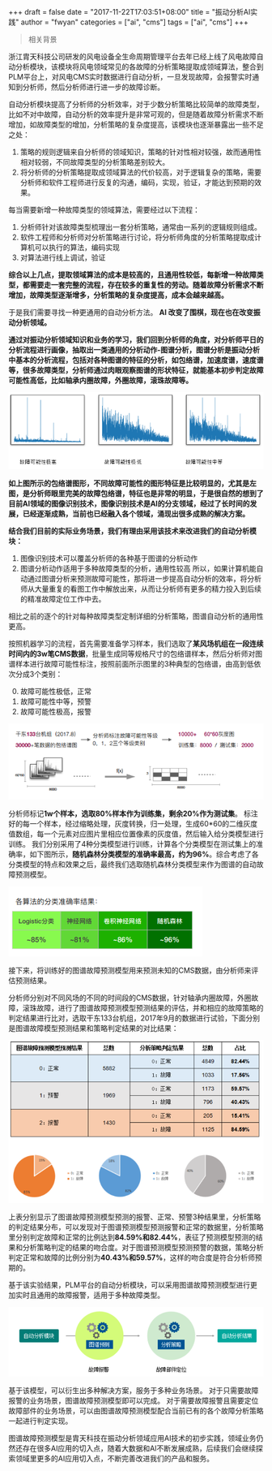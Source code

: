 +++
draft = false
date = "2017-11-22T17:03:51+08:00"
title = "振动分析AI实践"
author = "fwyan"
categories = ["ai", "cms"]
tags = ["ai", "cms"]
+++

> 相关背景

浙江胄天科技公司研发的风电设备全生命周期管理平台去年已经上线了风电故障自动分析模块，该模块将风电领域常见的各故障的分析策略提取成领域算法，整合到PLM平台上，对风电CMS实时数据进行自动分析，一旦发现故障，会报警实时通知到分析师，然后分析师进行进一步的故障诊断。

自动分析模块提高了分析师的分析效率，对于少数分析策略比较简单的故障类型，比如不对中故障，自动分析的效率提升是非常可观的，但是随着故障分析需求不断增加，如故障类型的增加，分析策略的复杂度提高，该模块也逐渐暴露出一些不足之处：

1. 策略的规则逻辑来自分析师的领域知识，策略的针对性相对较强，故而通用性相对较弱，不同故障类型的分析策略差别较大。
2. 将分析师的分析策略提取成领域算法的代价较高，对于逻辑复杂的策略，需要分析师和软件工程师进行反复的沟通，编码，实现，验证，才能达到预期的效果。

<!--more-->

每当需要新增一种故障类型的领域算法，需要经过以下流程：

1. 分析师针对该故障类型梳理出一套分析策略，通常由一系列的逻辑规则组成。
2. 软件工程师和分析师对分析策略进行讨论，将分析师角度的分析策略提取成计算机可以执行的算法，编码实现
3. 对算法进行线上调试，验证

**综合以上几点，提取领域算法的成本是较高的，且通用性较低，每新增一种故障类型，都需要走一套完整的流程，存在较多的重复性的劳动。随着故障分析需求不断增加，故障类型逐渐增多，分析策略的复杂度提高，成本会越来越高。**

于是我们需要寻找一种更通用的自动分析方法。
**AI 改变了围棋，现在也在改变振动分析领域。**

**通过对振动分析领域知识和业务的学习，我们回到分析师的角度，对分析师平日的分析流程进行画像，抽取出一类通用的分析动作-图谱分析，图谱分析是振动分析中基本的分析流程，包括对各种图谱的特征的分析，如包络谱，加速度谱，速度谱等，很多故障类型，分析师通过肉眼观察图谱的形状特征，就能基本初步判定故障可能性高低，比如轴承内圈故障，外圈故障，滚珠故障等。**

![image](/img/ai-analysis-blog-1.png)

**如上图所示的包络谱图形，不同故障可能性的图形特征是比较明显的，尤其是左图，是分析师眼里完美的故障包络谱，特征也是非常的明显，于是很自然的想到了目前AI领域的图像识别技术，图像识别技术是AI的分支领域，经过了长时间的发展，已经逐渐成熟，当前也已经融入各个领域，涌现出很多成熟的解决方案。**

**结合我们目前的实际业务场景，我们有理由采用该技术来改进我们的自动分析模块：**

1. 图像识别技术可以覆盖分析师的各种基于图谱的分析动作
2. 图谱分析动作适用于多种故障类型的分析，通用性较高
所以，如果计算机能自动通过图谱分析来预测故障可能性，那将进一步提高自动分析的效率，将分析师从大量重复的看图工作中解放出来，从而让分析师有更多的精力投入到后续的精准故障定位工作中去。

相比之前的逐个的针对每种故障类型定制详细的分析策略，图谱自动分析的通用性更高。

按照机器学习的流程，首先需要准备学习样本，我们选取了**某风场机组在一段连续时间内的3w笔CMS数据**，批量生成同等规格尺寸的包络谱样本，然后分析师对图谱样本进行故障可能性标注，按照前面所示图里的3种典型的包络谱，由高到低依次分成3个类别：

0. 故障可能性极低，正常
1. 故障可能性中等，预警
2. 故障可能性极高，报警

![image](/img/ai-analysis-blog-2.png)


分析师标记**1w个样本，选取80%样本作为训练集，剩余20%作为测试集**。
标注好的每一个样本，经过缩略处理，灰度转换，归一处理，生成60*60的二维灰度值数组，每一个元素对应图片里相应位置像素的灰度值，然后输入给分类模型进行训练。
我们分别采用了4种分类模型进行训练，计算各个分类模型在测试集上的准确率，如下图所示，**随机森林分类模型的准确率最高，约为96%**。综合考虑了各分类模型的特点和效果之后，最终我们选取随机森林分类模型来作为图谱的自动故障预测模型。

![image](/img/ai-analysis-blog-3.png)


接下来，将训练好的图谱故障预测模型用来预测未知的CMS数据，由分析师来评估预测结果。

分析师分别对不同风场的不同的时间段的CMS数据，针对轴承内圈故障，外圈故障，滚珠故障，进行了图谱故障预测模型预测结果的评估，并和相应的故障策略的判定结果进行比对，选取干东133台机组，2017年9月的数据进行试验，下面分别是图谱故障模型预测结果和策略判定结果的对比结果：

![image](/img/ai-analysis-blog-4.png)


上表分别显示了图谱故障预测模型预测的报警、正常、预警3种结果里，分析策略的判定结果分布，可以发现对于图谱预测模型预测报警和正常的数据里，分析策略里分别判定故障和正常的比例达到**84.59%和82.44%**，表征了预测模型预测的结果和分析策略判定的结果的吻合度。对于图谱预测模型预测预警的数据，策略分析判定正常和故障的比例分别为**40.43%和59.57%**，这样的吻合度是符合分析师预期的。

基于该实验结果，PLM平台的自动分析模块，可以采用图谱故障预测模型进行更加实时且通用的故障报警，适用于多种故障类型。

![image](/img/ai-analysis-blog-5.png)

基于该模型，可以衍生出多种解决方案，服务于多种业务场景。
对于只需要故障报警的业务场景，图谱故障预测模型即可以完成。
对于需要故障报警且需要定位故障部件的业务场景，可以由图谱故障预测模型配合当前已有的各个故障分析策略一起进行判定实现。

图谱故障预测模型是胄天科技在振动分析领域应用AI技术的初步实践，领域业务仍然还存在很多AI应用的切入点，随着大数据和AI不断发展成熟，后续我们会继续探索领域里更多的AI应用切入点，不断完善改进我们的产品和服务。